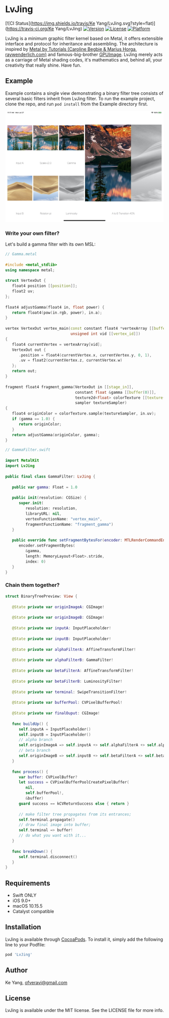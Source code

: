 # LvJing

[![CI Status](https://img.shields.io/travis/Ke Yang/LvJing.svg?style=flat)](https://travis-ci.org/Ke Yang/LvJing)
[![Version](https://img.shields.io/cocoapods/v/LvJing.svg?style=flat)](https://cocoapods.org/pods/LvJing)
[![License](https://img.shields.io/cocoapods/l/LvJing.svg?style=flat)](https://cocoapods.org/pods/LvJing)
[![Platform](https://img.shields.io/cocoapods/p/LvJing.svg?style=flat)](https://cocoapods.org/pods/LvJing)

LvJing is a minimum graphic filter kernel based on Metal, it offers extensible interface and protocol for inheritance and assembling. The architecture is inspired by [Metal by Tutorials (Caroline Begbie & Marius Horga, raywenderlich.com)](https://store.raywenderlich.com/products/metal-by-tutorials) and famous-big-brother [GPUImage](https://github.com/BradLarson/GPUImage). LvJing merely acts as a carriage of Metal shading codes, it's mathematics and, behind all, your creativity that really shine.
Have fun.

## Example

Example contains a single view demonstrating a binary filter tree consists of several basic filters inherit from LvJing filter. To run the example project, clone the repo, and run `pod install` from the Example directory first.

<img src="screenshot.jpeg" alt="screenshot" width="600"/>

### Write your own filter?

Let's build a gamma filter with its own MSL:

```C++
// Gamma.metal

#include <metal_stdlib>
using namespace metal;

struct VertexOut {
   float4 position [[position]];
   float2 uv;
};

float4 adjustGamma(float4 in, float power) {
   return float4(pow(in.rgb, power), in.a);
}

vertex VertexOut vertex_main(const constant float4 *vertexArray [[buffer(0)]],
                             unsigned int vid [[vertex_id]])
{
   float4 currentVertex = vertexArray[vid];
   VertexOut out {
      .position = float4(currentVertex.x, currentVertex.y, 0, 1),
      .uv = float2(currentVertex.z, currentVertex.w)
   };
   return out;
}

fragment float4 fragment_gamma(VertexOut in [[stage_in]],
                               constant float &gamma [[buffer(0)]],
                               texture2d<float> colorTexture [[texture(0)]],
                               sampler textureSampler)
{
   float4 originColor = colorTexture.sample(textureSampler, in.uv);
   if (gamma == 1.0) {
      return originColor;
   }
   return adjustGamma(originColor, gamma);
}
```

```Swift
// GammaFilter.swift

import MetalKit
import LvJing

public final class GammaFilter: LvJing {
   
   public var gamma: Float = 1.0
   
   public init(resolution: CGSize) {
      super.init(
         resolution: resolution,
         libraryURL: nil,
         vertexFunctionName: "vertex_main",
         fragmentFunctionName: "fragment_gamma")
   }
   
   public override func setFragmentBytesFor(encoder: MTLRenderCommandEncoder) {
      encoder.setFragmentBytes(
         &gamma,
         length: MemoryLayout<Float>.stride,
         index: 0)
   }
}
```

### Chain them together?

```Swift
struct BinaryTreePreview: View {
   
   @State private var originImageA: CGImage!
   
   @State private var originImageB: CGImage!
   
   @State private var inputA: InputPlaceholder!
   
   @State private var inputB: InputPlaceholder!
   
   @State private var alphaFilterA: AffineTransformFilter!
   
   @State private var alphaFilterB: GammaFilter!
   
   @State private var betaFilterA: AffineTransformFilter!
   
   @State private var betaFilterB: LuminosityFilter!
   
   @State private var terminal: SwipeTransitionFilter!

   @State private var bufferPool: CVPixelBufferPool!
   
   @State private var finalOuput: CGImage!

   func buildUp() {
      self.inputA = InputPlaceholder()
      self.inputB = InputPlaceholder()
      // alpha branch
      self.originImageA => self.inputA +> self.alphaFilterA +> self.alphaFilterB +> self.terminal
      // beta branch
      self.originImageB => self.inputB +> self.betaFilterA +> self.betaFilterB +> self.terminal
   }

   func process() {
      var buffer: CVPixelBuffer?
      let success = CVPixelBufferPoolCreatePixelBuffer(
         nil,
         self.bufferPool!,
         &buffer)
      guard success == kCVReturnSuccess else { return }

      // make filter tree propagates from its entrances;
      self.terminal.propagate()
      // draw final image into buffer;
      self.terminal => buffer!
      // do what you want with it...
   }

   func breakDown() {
      self.terminal.disconnect()
   }
}
```

## Requirements

* Swift ONLY
* iOS 9.0+
* macOS 10.15.5
* Catalyst compatible

## Installation

LvJing is available through [CocoaPods](https://cocoapods.org). To install
it, simply add the following line to your Podfile:

```ruby
pod 'LvJing'
```

## Author

Ke Yang, ofveravi@gmail.com

## License

LvJing is available under the MIT license. See the LICENSE file for more info.

